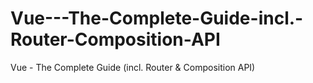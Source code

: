 # Vue---The-Complete-Guide-incl.-Router-Composition-API
Vue - The Complete Guide (incl. Router &amp; Composition API)

